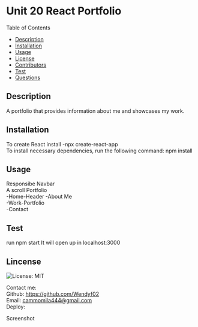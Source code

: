 # Unit 20 React Portfolio

 Table of Contents
  * [Description](#description)
  * [Installation](#installation)
  * [Usage](#usage)
  * [License](#license)
  * [Contributors](#contributors)
  * [Test](#test)
  * [Questions](#questions)


 ## Description    
 A portfolio that provides information about me and showcases my work.


## Installation
  To create React install -npx create-react-app    
  To install necessary dependencies, run the following command:
  npm install  
  

 ## Usage     
 Responsibe Navbar          
 A scroll Portfolio       
 -Home-Header 
 -About Me         
 -Work-Portfolio           
 -Contact       
   

 ## Test
 run npm start 
 It will open up in localhost:3000 


## Lincense    
![License: MIT](https://img.shields.io/badge/License-MIT-yellow.svg)    



Contact me:       
Github: https://github.com/Wendyf02     
Email: cammomila444@gmail.com   
Deploy:     


Screenshot    
<!-- ![GitHub](assets/images/portfolio1.png)        -->
<!-- ![GitHub](assets/images/portfolio2.png)   
![GitHub](assets/images/resume.png)    -->

